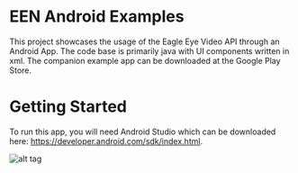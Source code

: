 # EEN Android Examples

This project showcases the usage of the Eagle Eye Video API through an Android App.  The code base is primarily java with UI components written in xml. The companion example app can be downloaded at the Google Play Store.

# Getting Started

To run this app, you will need Android Studio which can be downloaded here: https://developer.android.com/sdk/index.html. 

![alt tag](https://raw.githubusercontent.com/ddrako/een-android-examples/v0.2/readme/Android%20Studio%20Getting%20Started.png?token=AA6576qPgZNduR0hzp16Z_jIuC5AKMENks5VUm-nwA%3D%3D)